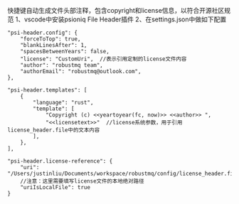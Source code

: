 快捷键自动生成文件头部注释，包含copyright和license信息，以符合开源社区规范
1、vscode中安装psioniq File Header插件
2、在settings.json中做如下配置

    "psi-header.config": {
		"forceToTop": true,
		"blankLinesAfter": 1,
		"spacesBetweenYears": false,
		"license": "CustomUri",  //表示引用定制的license文件内容
		"author": "robustmq team",
		"authorEmail": "robustmq@outlook.com",
	},

    "psi-header.templates": [
		{
			"language": "rust",
			"template": [
				"Copyright (c) <<yeartoyear(fc, now)>> <<author>> ",
				"<<licensetext>>"  //license系统参数，用于引用license_header.file中的文本内容
			],
		},
	],

    "psi-header.license-reference": {
		"uri": "/Users/justinliu/Documents/workspace/robustmq/config/license_header.file", 
        //注意：这里需要填写license文件的本地绝对路径
		"uriIsLocalFile": true
	}